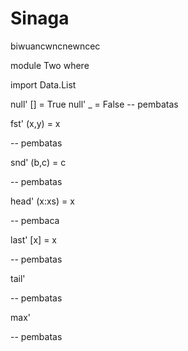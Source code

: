 # Sinaga
biwuancwncnewncec

module Two where

import Data.List

null' [] = True
null' _ = False
-- pembatas

fst' (x,y) = x

-- pembatas

snd' (b,c) = c

-- pembatas

head' (x:xs) = x


-- pembaca

last' [x] = x

-- pembatas

tail'

-- pembatas

max'

-- pembatas
